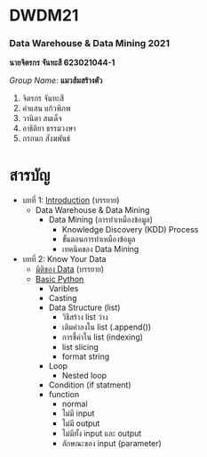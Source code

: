 # DWDM21
### Data Warehouse & Data Mining 2021

**นายจิตรกร จันทะสี 623021044-1**

*Group Name*: **แมวส้มสร้างตัว**
1. จิตรกร จันทะสี
2. คำแสน แก้วพิภพ
3. วานิตา สมเด็จ
4. อาธิติยา ธรรมวงษา
5. กรกนก สังฆพันธ์


# สารบัญ
* บทที่ 1: [Introduction](https://github.com/jittakorn-ch/DWDM21/blob/main/Chapeter1.md) (บรรยาย)
  * Data Warehouse & Data Mining
    * Data Mining (การทำเหมืองข้อมูล)
      * Knowledge Discovery (KDD) Process
      * ขั้นตอนการทำเหมืองข้อมูล
      * เทคนิคของ Data Mining
* บทที่ 2: Know Your Data
  * [มิติของ Data](https://github.com/jittakorn-ch/DWDM21/blob/main/Chapter2%20(note).pdf) (บรรยาย)
  * [Basic Python](https://github.com/jittakorn-ch/DWDM21/blob/main/Data101_(Chapter2).ipynb)
    * Varibles
    * Casting
    * Data Structure (list)
      * วิธีสร้าง list ว่าง
      * เติมค่าลงใน list (.append())
      * การชี้ค่าใน list (indexing)
      * list slicing
      * format string
    * Loop
      * Nested loop
    * Condition (if statment)
    * function
      * normal
      * ไม่มี input
      * ไม่มี output
      * ไม่มีทั้ง input และ output
      * ลักษณะของ input (parameter)
